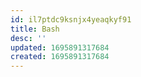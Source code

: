 ```yaml
---
id: il7ptdc9ksnjx4yeaqkyf91
title: Bash
desc: ''
updated: 1695891317684
created: 1695891317684
---
```

